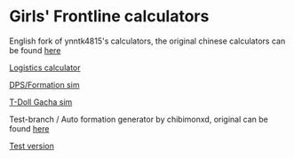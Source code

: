 # Girls' Frontline calculators
English fork of ynntk4815's calculators, the original chinese calculators can be found [here](https://ynntk4815.github.io/gf/)

[Logistics calculator](https://gfeAsdf.github.io/gf/main.html)

[DPS/Formation sim](https://gfeAsdf.github.io/gf/main2.html)

[T-Doll Gacha sim](https://i.imgur.com/iYieU8U.mp4)

Test-branch / Auto formation generator by chibimonxd, original can be found [here](https://chibimonxd.github.io/gf/auto.html)

[Test version](https://gfeAsdf.github.io/gf/auto.html)
